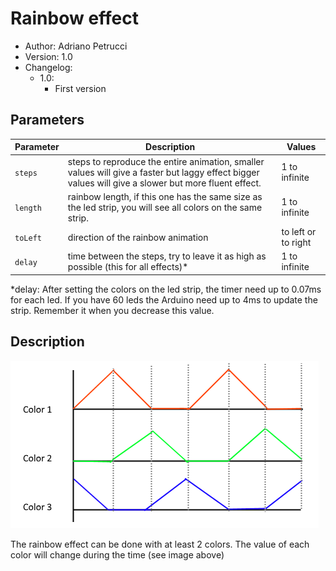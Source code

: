 # Rainbow effect

* Author: Adriano Petrucci
* Version: 1.0
* Changelog:
    * 1.0:
        * First version

## Parameters
Parameter | Description | Values
--- | --- | ---
`steps`|steps to reproduce the entire animation, smaller values will give a faster but laggy effect bigger values will give a slower but more fluent effect.|1 to infinite
`length`|rainbow length, if this one has the same size as the led strip, you will see all colors on the same strip.|1 to infinite
`toLeft`|direction of the rainbow animation|to left or to right
`delay`|time between the steps, try to leave it as high as possible (this for all effects)*|1 to infinite

*delay: After setting the colors on the led strip, the timer need up to 0.07ms for each led. If you have 60 leds the Arduino need up to 4ms to update the strip. Remember it when you decrease this value.

## Description
![Algotithm](algorithm.png)

The rainbow effect can be done with at least 2 colors. The value of each color will change during the time (see image above)
